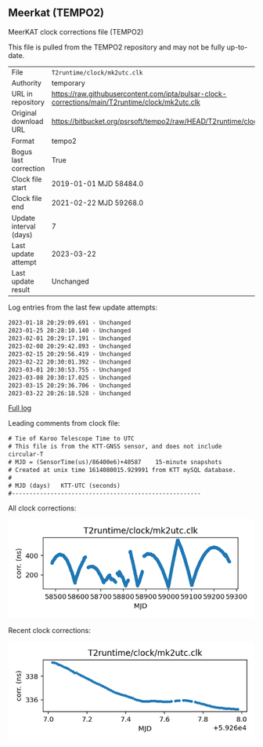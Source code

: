 
## Meerkat (TEMPO2)

MeerKAT clock corrections file (TEMPO2)

This file is pulled from the TEMPO2 repository and may not be fully
up-to-date.

|     |     |
|:--- |:--- |
| File | `T2runtime/clock/mk2utc.clk` |
| Authority | temporary |
| URL in repository | <https://raw.githubusercontent.com/ipta/pulsar-clock-corrections/main/T2runtime/clock/mk2utc.clk> |
| Original download URL | <https://bitbucket.org/psrsoft/tempo2/raw/HEAD/T2runtime/clock/mk2utc.clk> |
| Format | tempo2 |
| Bogus last correction | True |
| Clock file start | 2019-01-01 MJD 58484.0 |
| Clock file end | 2021-02-22 MJD 59268.0 |
| Update interval (days) | 7 |
| Last update attempt | 2023-03-22 |
| Last update result | Unchanged |

Log entries from the last few update attempts:
```
2023-01-18 20:29:09.691 - Unchanged
2023-01-25 20:28:10.140 - Unchanged
2023-02-01 20:29:17.191 - Unchanged
2023-02-08 20:29:42.893 - Unchanged
2023-02-15 20:29:56.419 - Unchanged
2023-02-22 20:30:01.392 - Unchanged
2023-03-01 20:30:53.755 - Unchanged
2023-03-08 20:30:17.025 - Unchanged
2023-03-15 20:29:36.706 - Unchanged
2023-03-22 20:26:18.528 - Unchanged
```
[Full log](https://raw.githubusercontent.com/ipta/pulsar-clock-corrections/main/log/T2runtime/clock/mk2utc.clk.log)

Leading comments from clock file:

    # Tie of Karoo Telescope Time to UTC
    # This file is from the KTT-GNSS sensor, and does not include circular-T
    # MJD = (SensorTime(us)/86400e6)+40587    15-minute snapshots
    # Created at unix time 1614080015.929991 from KTT mySQL database.
    #
    # MJD (days)   KTT-UTC (seconds)
    #------------------------------------------------------



All clock corrections:

![plot of all clock corrections](mk2utc.clk.png "All corrections")

Recent clock corrections:

![plot of recent clock corrections](mk2utc.clk.short.png "Recent corrections")

